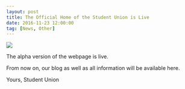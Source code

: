 ```yaml
---
layout: post
title: The Official Home of the Student Union is Live
date: 2016-11-23 12:00:00
tag: [News, Other]
---
```


<img src="{{ site.baseurl }}/img/post/slogo.png" class="img">

The alpha version of the webpage is live.

From now on, our blog as well as all information will be available here.

Yours,
Student Union